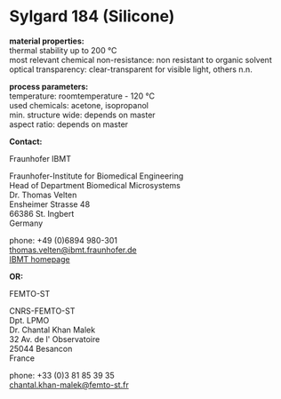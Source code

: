 # Sylgard 184 (Silicone)

__material properties:__  	
thermal stability up to	200 °C    
most relevant chemical non-resistance:	non resistant to organic solvent  
optical transparency:	clear-transparent for visible light, others n.n.
	
__process parameters:__  	
temperature:	roomtemperature - 120 °C  
used chemicals:	acetone, isopropanol	
min. structure wide:	depends on master  
aspect ratio:	depends on master
<!--break-->
__Contact:__

Fraunhofer IBMT

Fraunhofer-Institute for Biomedical Engineering  
Head of Department Biomedical Microsystems  
Dr. Thomas Velten  
Ensheimer Strasse 48    
66386 St. Ingbert   
Germany

phone: +49 (0)6894 980-301   
thomas.velten@ibmt.fraunhofer.de  
[IBMT homepage](http://www.ibmt.fraunhofer.de/fhg/ibmt_en/biomedical_engineering/biomedical_microsystems/microsensors_microfluidics/index.jsp)


__OR:__

FEMTO-ST

CNRS-FEMTO-ST  
Dpt. LPMO  
Dr. Chantal Khan Malek  
32 Av. de l' Observatoire  
25044 Besancon  
France

phone: +33 (0)3 81 85 39 35  
chantal.khan-malek@femto-st.fr